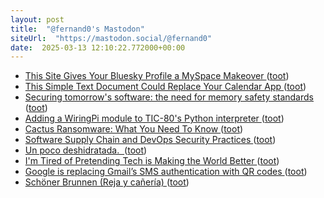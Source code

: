 ```yaml
---
layout: post
title:  "@fernand0's Mastodon"
siteUrl:  "https://mastodon.social/@fernand0"
date:  2025-03-13 12:10:22.772000+00:00
---
```

*  [This Site Gives Your Bluesky Profile a MySpace Makeover ](https://lifehacker.com/tech/turn-your-bluesky-into-a-myspace-pag) ([toot](https://mastodon.social/@fernand0/114155049633078248))
*  [This Simple Text Document Could Replace Your Calendar App ](https://lifehacker.com/tech/this-simple-text-document-could-replace-your-calendar-ap) ([toot](https://mastodon.social/@fernand0/114154904304640200))
*  [Securing tomorrow's software: the need for memory safety standards ](https://security.googleblog.com/2025/02/securing-tomorrows-software-need-for.htm) ([toot](https://mastodon.social/@fernand0/114154636727135565))
*  [Adding a WiringPi module to TIC-80&#39;s Python interpreter   ](https://rvr.typepad.com/wind/2025/03/adding-wiringpi-module-to-tic-80-python-interpreter.html) ([toot](https://mastodon.social/@fernand0/114154430112150494))
*  [Cactus Ransomware: What You Need To Know ](https://www.tripwire.com/state-of-security/cactus-ransomware-what-you-need-kno) ([toot](https://mastodon.social/@fernand0/114152751215882105))
*  [Software Supply Chain and DevOps Security Practices   ](https://www.nccoe.nist.gov/projects/software-supply-chain-and-devops-security-practices) ([toot](https://mastodon.social/@fernand0/114150954215843598))
*  [Un poco deshidratada.  ](https://avecesunafoto.wordpress.com/2025/03/12/un-poco-deshidratada) ([toot](https://mastodon.social/@fernand0/114150775406045376))
*  [I'm Tired of Pretending Tech is Making the World Better ](https://www.joanwestenberg.com/im-tired-of-pretending-tech-is-making-the-world-better/?ref=the-westenberg-letter-newslette) ([toot](https://mastodon.social/@fernand0/114150616109888659))
*  [Google is replacing Gmail’s SMS authentication with QR codes ](https://www.theverge.com/news/618303/google-replacing-sms-codes-qr-gmail-security-two-factor-authenticatio) ([toot](https://mastodon.social/@fernand0/114150335077716561))
*  [Schöner Brunnen (Reja y cañería) ](https://www.flickr.com/photos/fernand0/54360107938) ([toot](https://mastodon.social/@fernand0/114150249380973079))
